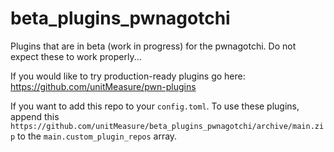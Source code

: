 # beta_plugins_pwnagotchi

Plugins that are in beta (work in progress) for the pwnagotchi. Do not expect these to work properly...

If you would like to try production-ready plugins go here: https://github.com/unitMeasure/pwn-plugins

If you want to add this repo to your ```config.toml```. To use these plugins, append this ```https://github.com/unitMeasure/beta_plugins_pwnagotchi/archive/main.zip``` to the ```main.custom_plugin_repos``` array.

